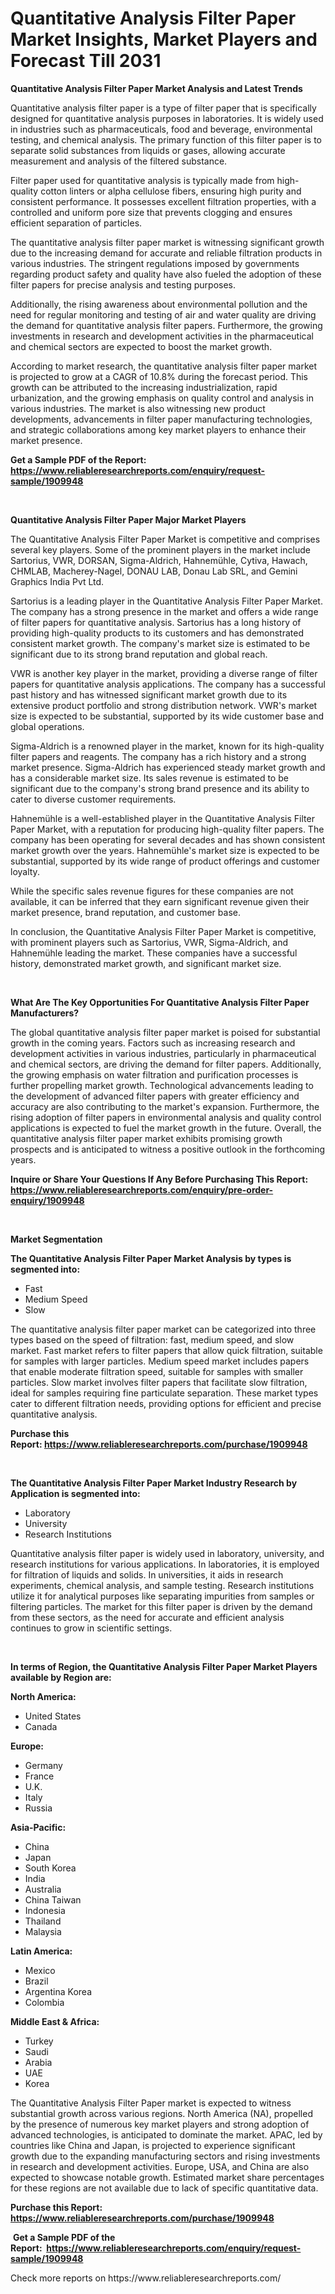 <p><h1>Quantitative Analysis Filter Paper Market Insights, Market Players and Forecast Till 2031</h1></p><p><strong>Quantitative Analysis Filter Paper Market Analysis and Latest Trends</strong></p>
<p><p>Quantitative analysis filter paper is a type of filter paper that is specifically designed for quantitative analysis purposes in laboratories. It is widely used in industries such as pharmaceuticals, food and beverage, environmental testing, and chemical analysis. The primary function of this filter paper is to separate solid substances from liquids or gases, allowing accurate measurement and analysis of the filtered substance.</p><p>Filter paper used for quantitative analysis is typically made from high-quality cotton linters or alpha cellulose fibers, ensuring high purity and consistent performance. It possesses excellent filtration properties, with a controlled and uniform pore size that prevents clogging and ensures efficient separation of particles.</p><p>The quantitative analysis filter paper market is witnessing significant growth due to the increasing demand for accurate and reliable filtration products in various industries. The stringent regulations imposed by governments regarding product safety and quality have also fueled the adoption of these filter papers for precise analysis and testing purposes.</p><p>Additionally, the rising awareness about environmental pollution and the need for regular monitoring and testing of air and water quality are driving the demand for quantitative analysis filter papers. Furthermore, the growing investments in research and development activities in the pharmaceutical and chemical sectors are expected to boost the market growth.</p><p>According to market research, the quantitative analysis filter paper market is projected to grow at a CAGR of 10.8% during the forecast period. This growth can be attributed to the increasing industrialization, rapid urbanization, and the growing emphasis on quality control and analysis in various industries. The market is also witnessing new product developments, advancements in filter paper manufacturing technologies, and strategic collaborations among key market players to enhance their market presence.</p></p>
<p><strong>Get a Sample PDF of the Report:&nbsp; <a href="https://www.reliableresearchreports.com/enquiry/request-sample/1909948">https://www.reliableresearchreports.com/enquiry/request-sample/1909948</a></strong></p>
<p>&nbsp;</p>
<p><strong>Quantitative Analysis Filter Paper Major Market Players</strong></p>
<p><p>The Quantitative Analysis Filter Paper Market is competitive and comprises several key players. Some of the prominent players in the market include Sartorius, VWR, DORSAN, Sigma-Aldrich, Hahnemühle, Cytiva, Hawach, CHMLAB, Macherey-Nagel, DONAU LAB, Donau Lab SRL, and Gemini Graphics India Pvt Ltd.</p><p>Sartorius is a leading player in the Quantitative Analysis Filter Paper Market. The company has a strong presence in the market and offers a wide range of filter papers for quantitative analysis. Sartorius has a long history of providing high-quality products to its customers and has demonstrated consistent market growth. The company's market size is estimated to be significant due to its strong brand reputation and global reach.</p><p>VWR is another key player in the market, providing a diverse range of filter papers for quantitative analysis applications. The company has a successful past history and has witnessed significant market growth due to its extensive product portfolio and strong distribution network. VWR's market size is expected to be substantial, supported by its wide customer base and global operations.</p><p>Sigma-Aldrich is a renowned player in the market, known for its high-quality filter papers and reagents. The company has a rich history and a strong market presence. Sigma-Aldrich has experienced steady market growth and has a considerable market size. Its sales revenue is estimated to be significant due to the company's strong brand presence and its ability to cater to diverse customer requirements.</p><p>Hahnemühle is a well-established player in the Quantitative Analysis Filter Paper Market, with a reputation for producing high-quality filter papers. The company has been operating for several decades and has shown consistent market growth over the years. Hahnemühle's market size is expected to be substantial, supported by its wide range of product offerings and customer loyalty.</p><p>While the specific sales revenue figures for these companies are not available, it can be inferred that they earn significant revenue given their market presence, brand reputation, and customer base.</p><p>In conclusion, the Quantitative Analysis Filter Paper Market is competitive, with prominent players such as Sartorius, VWR, Sigma-Aldrich, and Hahnemühle leading the market. These companies have a successful history, demonstrated market growth, and significant market size.</p></p>
<p>&nbsp;</p>
<p><strong>What Are The Key Opportunities For Quantitative Analysis Filter Paper Manufacturers?</strong></p>
<p><p>The global quantitative analysis filter paper market is poised for substantial growth in the coming years. Factors such as increasing research and development activities in various industries, particularly in pharmaceutical and chemical sectors, are driving the demand for filter papers. Additionally, the growing emphasis on water filtration and purification processes is further propelling market growth. Technological advancements leading to the development of advanced filter papers with greater efficiency and accuracy are also contributing to the market's expansion. Furthermore, the rising adoption of filter papers in environmental analysis and quality control applications is expected to fuel the market growth in the future. Overall, the quantitative analysis filter paper market exhibits promising growth prospects and is anticipated to witness a positive outlook in the forthcoming years.</p></p>
<p><strong>Inquire or Share Your Questions If Any Before Purchasing This Report: <a href="https://www.reliableresearchreports.com/enquiry/pre-order-enquiry/1909948">https://www.reliableresearchreports.com/enquiry/pre-order-enquiry/1909948</a></strong></p>
<p>&nbsp;</p>
<p><strong>Market Segmentation</strong></p>
<p><strong>The Quantitative Analysis Filter Paper Market Analysis by types is segmented into:</strong></p>
<p><ul><li>Fast</li><li>Medium Speed</li><li>Slow</li></ul></p>
<p><p>The quantitative analysis filter paper market can be categorized into three types based on the speed of filtration: fast, medium speed, and slow market. Fast market refers to filter papers that allow quick filtration, suitable for samples with larger particles. Medium speed market includes papers that enable moderate filtration speed, suitable for samples with smaller particles. Slow market involves filter papers that facilitate slow filtration, ideal for samples requiring fine particulate separation. These market types cater to different filtration needs, providing options for efficient and precise quantitative analysis.</p></p>
<p><strong>Purchase this Report:&nbsp;<a href="https://www.reliableresearchreports.com/purchase/1909948">https://www.reliableresearchreports.com/purchase/1909948</a></strong></p>
<p>&nbsp;</p>
<p><strong>The Quantitative Analysis Filter Paper Market Industry Research by Application is segmented into:</strong></p>
<p><ul><li>Laboratory</li><li>University</li><li>Research Institutions</li></ul></p>
<p><p>Quantitative analysis filter paper is widely used in laboratory, university, and research institutions for various applications. In laboratories, it is employed for filtration of liquids and solids. In universities, it aids in research experiments, chemical analysis, and sample testing. Research institutions utilize it for analytical purposes like separating impurities from samples or filtering particles. The market for this filter paper is driven by the demand from these sectors, as the need for accurate and efficient analysis continues to grow in scientific settings.</p></p>
<p>&nbsp;</p>
<p><strong>In terms of Region, the Quantitative Analysis Filter Paper Market Players available by Region are:</strong></p>
<p>
    <p> <strong> North America: </strong>
        <ul>
            <li>United States</li>
            <li>Canada</li>
        </ul>
        </p> 
    <p> <strong> Europe: </strong>
        <ul>
            <li>Germany</li>
            <li>France</li>
            <li>U.K.</li>
            <li>Italy</li>
            <li>Russia</li>
        </ul>
        </p> 
    <p> <strong> Asia-Pacific: </strong>
        <ul>
            <li>China</li>
            <li>Japan</li>
            <li>South Korea</li>
            <li>India</li>
            <li>Australia</li>
            <li>China Taiwan</li>
            <li>Indonesia</li>
            <li>Thailand</li>
            <li>Malaysia</li>
        </ul>
        </p> 
    <p> <strong> Latin America: </strong>
        <ul>
            <li>Mexico</li>
            <li>Brazil</li>
            <li>Argentina Korea</li>
            <li>Colombia</li>
        </ul>
        </p> 
    <p> <strong> Middle East & Africa: </strong>
        <ul>
            <li>Turkey</li>
            <li>Saudi</li>
            <li>Arabia</li>
            <li>UAE</li>
            <li>Korea</li>
        </ul>
    </p>
    </p>
<p><p>The Quantitative Analysis Filter Paper market is expected to witness substantial growth across various regions. North America (NA), propelled by the presence of numerous key market players and strong adoption of advanced technologies, is anticipated to dominate the market. APAC, led by countries like China and Japan, is projected to experience significant growth due to the expanding manufacturing sectors and rising investments in research and development activities. Europe, USA, and China are also expected to showcase notable growth. Estimated market share percentages for these regions are not available due to lack of specific quantitative data.</p></p>
<p><strong>Purchase this Report: <a href="https://www.reliableresearchreports.com/purchase/1909948">https://www.reliableresearchreports.com/purchase/1909948</a></strong></p>
<p>&nbsp;<strong>Get a Sample PDF of the Report:&nbsp;&nbsp;<a href="https://www.reliableresearchreports.com/enquiry/request-sample/1909948">https://www.reliableresearchreports.com/enquiry/request-sample/1909948</a></strong></p>
<p><strong></strong></p>
<p>Check more reports on https://www.reliableresearchreports.com/</p>